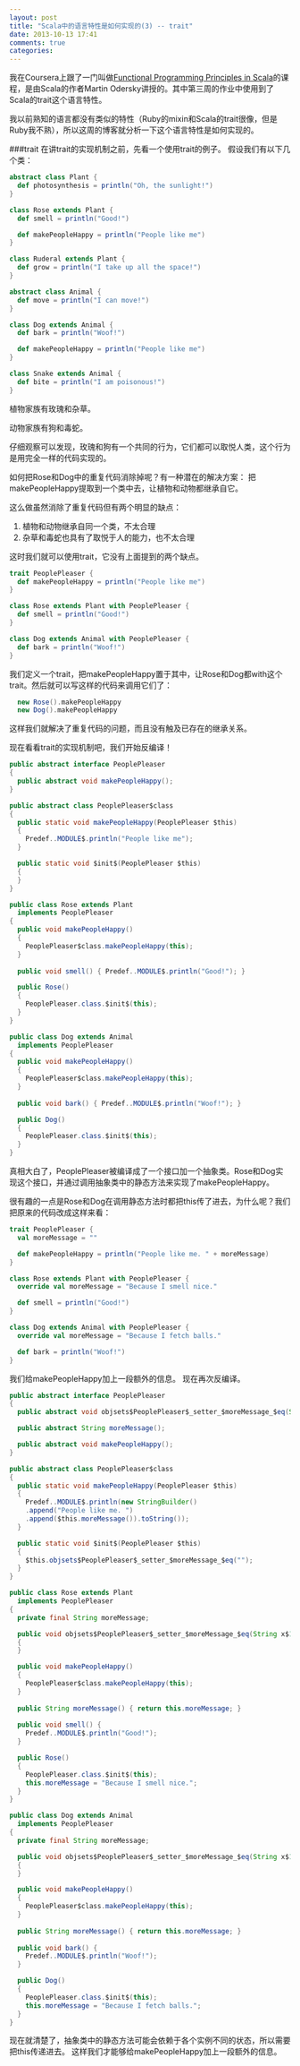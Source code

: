 ```yaml
---
layout: post
title: "Scala中的语言特性是如何实现的(3) -- trait"
date: 2013-10-13 17:41
comments: true
categories: 
---
```


我在Coursera上跟了一门叫做[Functional Programming Principles in Scala](https://www.coursera.org/course/progfun)的课程，是由Scala的作者Martin Odersky讲授的。其中第三周的作业中使用到了Scala的trait这个语言特性。

我以前熟知的语言都没有类似的特性（Ruby的mixin和Scala的trait很像，但是Ruby我不熟），所以这周的博客就分析一下这个语言特性是如何实现的。

###trait
在讲trait的实现机制之前，先看一个使用trait的例子。
假设我们有以下几个类：

```scala
abstract class Plant {
  def photosynthesis = println("Oh, the sunlight!")
}

class Rose extends Plant {
  def smell = println("Good!")

  def makePeopleHappy = println("People like me")
}

class Ruderal extends Plant {
  def grow = println("I take up all the space!")
}

abstract class Animal {
  def move = println("I can move!")
}

class Dog extends Animal {
  def bark = println("Woof!")

  def makePeopleHappy = println("People like me")
}

class Snake extends Animal {
  def bite = println("I am poisonous!")
}
```

植物家族有玫瑰和杂草。

动物家族有狗和毒蛇。

仔细观察可以发现，玫瑰和狗有一个共同的行为，它们都可以取悦人类，这个行为是用完全一样的代码实现的。

如何把Rose和Dog中的重复代码消除掉呢？有一种潜在的解决方案：
把makePeopleHappy提取到一个类中去，让植物和动物都继承自它。

这么做虽然消除了重复代码但有两个明显的缺点：

1. 植物和动物继承自同一个类，不太合理
2. 杂草和毒蛇也具有了取悦于人的能力，也不太合理

这时我们就可以使用trait，它没有上面提到的两个缺点。

```scala
trait PeoplePleaser {
  def makePeopleHappy = println("People like me")
}

class Rose extends Plant with PeoplePleaser {
  def smell = println("Good!")
}

class Dog extends Animal with PeoplePleaser {
  def bark = println("Woof!")
}
```

我们定义一个trait，把makePeopleHappy置于其中，让Rose和Dog都with这个trait。然后就可以写这样的代码来调用它们了：

```scala
  new Rose().makePeopleHappy
  new Dog().makePeopleHappy
```

这样我们就解决了重复代码的问题，而且没有触及已存在的继承关系。

现在看看trait的实现机制吧，我们开始反编译！

```java
public abstract interface PeoplePleaser
{
  public abstract void makePeopleHappy();
}

public abstract class PeoplePleaser$class
{
  public static void makePeopleHappy(PeoplePleaser $this)
  {
    Predef..MODULE$.println("People like me");
  }

  public static void $init$(PeoplePleaser $this)
  {
  }
}

public class Rose extends Plant
  implements PeoplePleaser
{
  public void makePeopleHappy()
  {
    PeoplePleaser$class.makePeopleHappy(this); 
  }
     
  public void smell() { Predef..MODULE$.println("Good!"); }

  public Rose()
  {
    PeoplePleaser.class.$init$(this);
  }
}

public class Dog extends Animal
  implements PeoplePleaser
{
  public void makePeopleHappy()
  {
    PeoplePleaser$class.makePeopleHappy(this); 
  } 
  
  public void bark() { Predef..MODULE$.println("Woof!"); }

  public Dog()
  {
    PeoplePleaser.class.$init$(this);
  }
}

```

真相大白了，PeoplePleaser被编译成了一个接口加一个抽象类。Rose和Dog实现这个接口，并通过调用抽象类中的静态方法来实现了makePeopleHappy。

很有趣的一点是Rose和Dog在调用静态方法时都把this传了进去，为什么呢？我们把原来的代码改成这样来看：


```scala
trait PeoplePleaser {
  val moreMessage = ""

  def makePeopleHappy = println("People like me. " + moreMessage)
}

class Rose extends Plant with PeoplePleaser {
  override val moreMessage = "Because I smell nice."

  def smell = println("Good!")
}

class Dog extends Animal with PeoplePleaser {
  override val moreMessage = "Because I fetch balls."

  def bark = println("Woof!")
}
```
我们给makePeopleHappy加上一段额外的信息。
现在再次反编译。

```java
public abstract interface PeoplePleaser
{
  public abstract void objsets$PeoplePleaser$_setter_$moreMessage_$eq(String paramString);

  public abstract String moreMessage();

  public abstract void makePeopleHappy();
}

public abstract class PeoplePleaser$class
{
  public static void makePeopleHappy(PeoplePleaser $this)
  {
    Predef..MODULE$.println(new StringBuilder()
    .append("People like me. ")
    .append($this.moreMessage()).toString());
  }

  public static void $init$(PeoplePleaser $this)
  {
    $this.objsets$PeoplePleaser$_setter_$moreMessage_$eq("");
  }
}

public class Rose extends Plant
  implements PeoplePleaser
{
  private final String moreMessage;

  public void objsets$PeoplePleaser$_setter_$moreMessage_$eq(String x$1)
  {
  }

  public void makePeopleHappy()
  {
    PeoplePleaser$class.makePeopleHappy(this); 
  }
     
  public String moreMessage() { return this.moreMessage; } 
  
  public void smell() {
    Predef..MODULE$.println("Good!");
  }

  public Rose()
  {
    PeoplePleaser.class.$init$(this);
    this.moreMessage = "Because I smell nice.";
  }
}

public class Dog extends Animal
  implements PeoplePleaser
{
  private final String moreMessage;

  public void objsets$PeoplePleaser$_setter_$moreMessage_$eq(String x$1)
  {
  }

  public void makePeopleHappy()
  {
    PeoplePleaser$class.makePeopleHappy(this); 
  }
   
  public String moreMessage() { return this.moreMessage; } 
  
  public void bark() {
    Predef..MODULE$.println("Woof!");
  }

  public Dog()
  {
    PeoplePleaser.class.$init$(this);
    this.moreMessage = "Because I fetch balls.";
  }
}

```

现在就清楚了，抽象类中的静态方法可能会依赖于各个实例不同的状态，所以需要把this传递进去。
这样我们才能够给makePeopleHappy加上一段额外的信息。